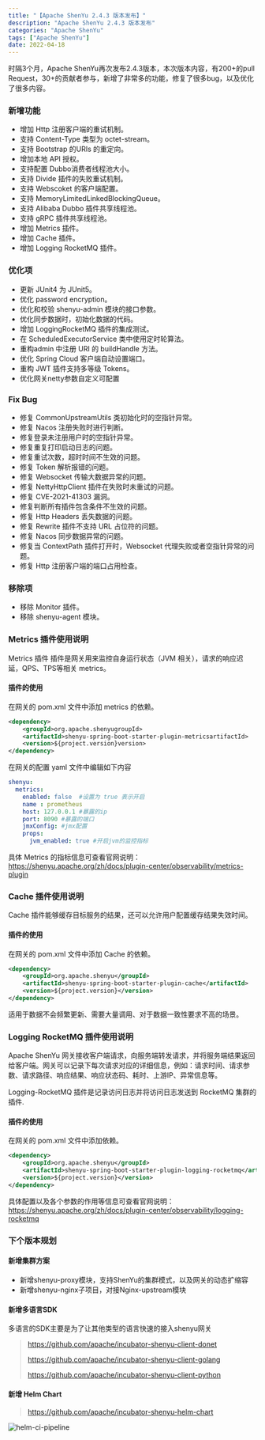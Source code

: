 ```yaml
---
title: "【Apache ShenYu 2.4.3 版本发布】"
description: "Apache ShenYu 2.4.3 版本发布"
categories: "Apache ShenYu"
tags: ["Apache ShenYu"]
date: 2022-04-18
---  
```


时隔3个月，Apache ShenYu再次发布2.4.3版本，本次版本内容，有200+的pull Request，30+的贡献者参与，新增了非常多的功能，修复了很多bug，以及优化了很多内容。

### 新增功能

- 增加 Http 注册客户端的重试机制。
- 支持 Content-Type 类型为 octet-stream。
- 支持 Bootstrap 的URIs 的重定向。
- 增加本地 API 授权。
- 支持配置 Dubbo消费者线程池大小。
- 支持 Divide 插件的失败重试机制。
- 支持 Webscoket 的客户端配置。
- 支持 MemoryLimitedLinkedBlockingQueue。
- 支持 Alibaba Dubbo 插件共享线程池。
- 支持 gRPC 插件共享线程池。
- 增加 Metrics 插件。
- 增加 Cache 插件。
- 增加 Logging RocketMQ 插件。

### 优化项

- 更新 JUnit4 为 JUnit5。
- 优化 password encryption。
- 优化和校验 shenyu-admin 模块的接口参数。
- 优化同步数据时，初始化数据的代码。
- 增加 LoggingRocketMQ 插件的集成测试。
- 在 ScheduledExecutorService 类中使用定时轮算法。
- 重构admin 中注册 URI 的 buildHandle 方法。
- 优化 Spring Cloud 客户端自动设置端口。
- 重构 JWT 插件支持多等级 Tokens。
- 优化网关netty参数自定义可配置

### Fix Bug

- 修复 CommonUpstreamUtils 类初始化时的空指针异常。
- 修复 Nacos 注册失败时进行判断。
- 修复登录未注册用户时的空指针异常。
- 修复重复打印启动日志的问题。
- 修复重试次数，超时时间不生效的问题。
- 修复 Token 解析报错的问题。
- 修复 Websocket 传输大数据异常的问题。
- 修复 NettyHttpClient 插件在失败时未重试的问题。
- 修复 CVE-2021-41303 漏洞。
- 修复判断所有插件包含条件不生效的问题。
- 修复 Http Headers 丢失数据的问题。
- 修复 Rewrite 插件不支持 URL 占位符的问题。
- 修复 Nacos 同步数据异常的问题。
- 修复当 ContextPath 插件打开时，Websocket 代理失败或者空指针异常的问题。
- 修复 Http 注册客户端的端口占用检查。

### 移除项

- 移除 Monitor 插件。
- 移除 shenyu-agent 模块。

### Metrics 插件使用说明

Metrics 插件 插件是网关用来监控自身运行状态（JVM 相关），请求的响应迟延，QPS、TPS等相关 metrics。

#### 插件的使用

在网关的 pom.xml 文件中添加 metrics 的依赖。

```xml
<dependency>
    <groupId>org.apache.shenyugroupId>
    <artifactId>shenyu-spring-boot-starter-plugin-metricsartifactId>
    <version>${project.version}version>
</dependency>
```

在网关的配置 yaml 文件中编辑如下内容

```yaml
shenyu:
  metrics:
    enabled: false  #设置为 true 表示开启
    name : prometheus 
    host: 127.0.0.1 #暴露的ip
    port: 8090 #暴露的端口
    jmxConfig: #jmx配置
    props:
      jvm_enabled: true #开启jvm的监控指标
```

具体 Metrics 的指标信息可查看官网说明：https://shenyu.apache.org/zh/docs/plugin-center/observability/metrics-plugin

### Cache 插件使用说明

Cache 插件能够缓存目标服务的结果，还可以允许用户配置缓存结果失效时间。

#### 插件的使用

在网关的 pom.xml 文件中添加 Cache 的依赖。

```xml
<dependency>
    <groupId>org.apache.shenyu</groupId>
    <artifactId>shenyu-spring-boot-starter-plugin-cache</artifactId>
    <version>${project.version}</version>
</dependency>
```

适用于数据不会频繁更新、需要大量调用、对于数据一致性要求不高的场景。

### Logging RocketMQ 插件使用说明

Apache ShenYu 网关接收客户端请求，向服务端转发请求，并将服务端结果返回给客户端。网关可以记录下每次请求对应的详细信息，例如：请求时间、请求参数、请求路径、响应结果、响应状态码、耗时、上游IP、异常信息等。  

Logging-RocketMQ 插件是记录访问日志并将访问日志发送到 RocketMQ 集群的插件.

#### 插件的使用

在网关的 pom.xml 文件中添加依赖。

```xml
<dependency>
    <groupId>org.apache.shenyu</groupId>
    <artifactId>shenyu-spring-boot-starter-plugin-logging-rocketmq</artifactId>
    <version>${project.version}</version>
</dependency>
```

具体配置以及各个参数的作用等信息可查看官网说明：https://shenyu.apache.org/zh/docs/plugin-center/observability/logging-rocketmq

### 下个版本规划

#### 新增集群方案

- 新增shenyu-proxy模块，支持ShenYu的集群模式，以及网关的动态扩缩容
- 新增shenyu-nginx子项目，对接Nginx-upstream模块

#### 新增多语言SDK

多语言的SDK主要是为了让其他类型的语言快速的接入shenyu网关

> https://github.com/apache/incubator-shenyu-client-donet
> 
> https://github.com/apache/incubator-shenyu-client-golang
> 
> https://github.com/apache/incubator-shenyu-client-python

#### 新增 Helm Chart

> https://github.com/apache/incubator-shenyu-helm-chart

![helm-ci-pipeline](/img/news/helm-ci-pipeline.png)
